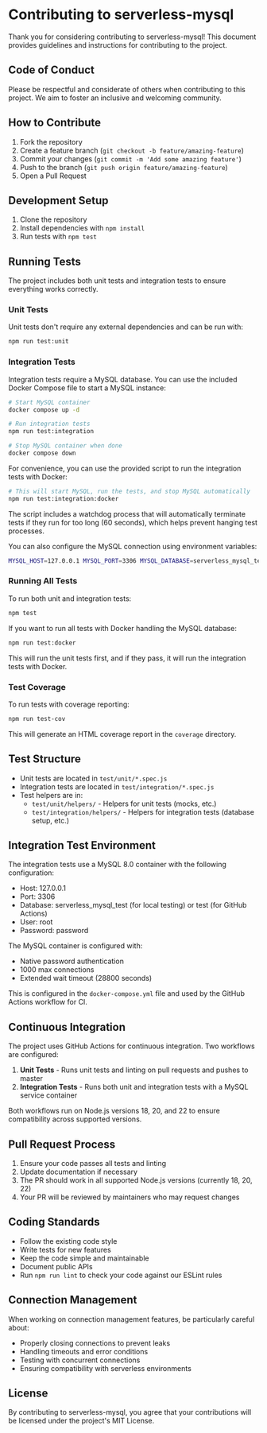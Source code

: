 # Contributing to serverless-mysql

Thank you for considering contributing to serverless-mysql! This document provides guidelines and instructions for contributing to the project.

## Code of Conduct

Please be respectful and considerate of others when contributing to this project. We aim to foster an inclusive and welcoming community.

## How to Contribute

1. Fork the repository
2. Create a feature branch (`git checkout -b feature/amazing-feature`)
3. Commit your changes (`git commit -m 'Add some amazing feature'`)
4. Push to the branch (`git push origin feature/amazing-feature`)
5. Open a Pull Request

## Development Setup

1. Clone the repository
2. Install dependencies with `npm install`
3. Run tests with `npm test`

## Running Tests

The project includes both unit tests and integration tests to ensure everything works correctly.

### Unit Tests

Unit tests don't require any external dependencies and can be run with:

```bash
npm run test:unit
```

### Integration Tests

Integration tests require a MySQL database. You can use the included Docker Compose file to start a MySQL instance:

```bash
# Start MySQL container
docker compose up -d

# Run integration tests
npm run test:integration

# Stop MySQL container when done
docker compose down
```

For convenience, you can use the provided script to run the integration tests with Docker:

```bash
# This will start MySQL, run the tests, and stop MySQL automatically
npm run test:integration:docker
```

The script includes a watchdog process that will automatically terminate tests if they run for too long (60 seconds), which helps prevent hanging test processes.

You can also configure the MySQL connection using environment variables:

```bash
MYSQL_HOST=127.0.0.1 MYSQL_PORT=3306 MYSQL_DATABASE=serverless_mysql_test MYSQL_USER=root MYSQL_PASSWORD=password npm run test:integration
```

### Running All Tests

To run both unit and integration tests:

```bash
npm test
```

If you want to run all tests with Docker handling the MySQL database:

```bash
npm run test:docker
```

This will run the unit tests first, and if they pass, it will run the integration tests with Docker.

### Test Coverage

To run tests with coverage reporting:

```bash
npm run test-cov
```

This will generate an HTML coverage report in the `coverage` directory.

## Test Structure

- Unit tests are located in `test/unit/*.spec.js`
- Integration tests are located in `test/integration/*.spec.js`
- Test helpers are in:
  - `test/unit/helpers/` - Helpers for unit tests (mocks, etc.)
  - `test/integration/helpers/` - Helpers for integration tests (database setup, etc.)

## Integration Test Environment

The integration tests use a MySQL 8.0 container with the following configuration:

- Host: 127.0.0.1
- Port: 3306
- Database: serverless_mysql_test (for local testing) or test (for GitHub Actions)
- User: root
- Password: password

The MySQL container is configured with:
- Native password authentication
- 1000 max connections
- Extended wait timeout (28800 seconds)

This is configured in the `docker-compose.yml` file and used by the GitHub Actions workflow for CI.

## Continuous Integration

The project uses GitHub Actions for continuous integration. Two workflows are configured:

1. **Unit Tests** - Runs unit tests and linting on pull requests and pushes to master
2. **Integration Tests** - Runs both unit and integration tests with a MySQL service container

Both workflows run on Node.js versions 18, 20, and 22 to ensure compatibility across supported versions.

## Pull Request Process

1. Ensure your code passes all tests and linting
2. Update documentation if necessary
3. The PR should work in all supported Node.js versions (currently 18, 20, 22)
4. Your PR will be reviewed by maintainers who may request changes

## Coding Standards

- Follow the existing code style
- Write tests for new features
- Keep the code simple and maintainable
- Document public APIs
- Run `npm run lint` to check your code against our ESLint rules

## Connection Management

When working on connection management features, be particularly careful about:
- Properly closing connections to prevent leaks
- Handling timeouts and error conditions
- Testing with concurrent connections
- Ensuring compatibility with serverless environments

## License

By contributing to serverless-mysql, you agree that your contributions will be licensed under the project's MIT License. 